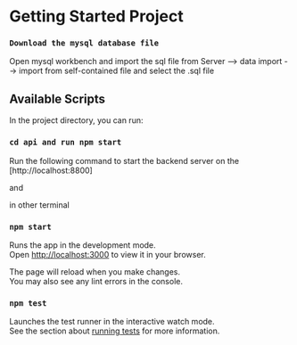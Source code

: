 # Getting Started Project

### `Download the mysql database file`

Open mysql workbench and import the sql file from
Server --> data import --> import from self-contained file
and select the .sql file

## Available Scripts

In the project directory, you can run:

### `cd api and run npm start`

Run the following command to start the backend server on the [http://localhost:8800]

and

in other terminal

### `npm start`

Runs the app in the development mode.\
Open [http://localhost:3000](http://localhost:3000) to view it in your browser.

The page will reload when you make changes.\
You may also see any lint errors in the console.

### `npm test`

Launches the test runner in the interactive watch mode.\
See the section about [running tests](https://facebook.github.io/create-react-app/docs/running-tests) for more information.
